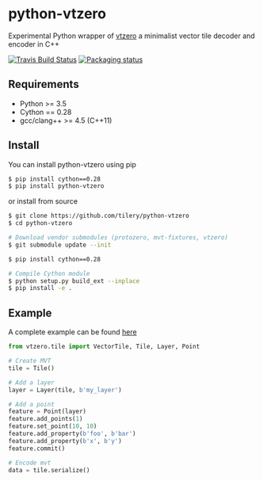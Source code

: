 # python-vtzero

Experimental Python wrapper of [vtzero](https://github.com/mapbox/vtzero) a minimalist vector tile decoder and encoder in C++

[![Travis Build Status](https://travis-ci.org/tilery/python-vtzero.svg?branch=master)](https://travis-ci.org/tilery/python-vtzero)
[![Packaging status](https://badge.fury.io/py/python-vtzero.svg)](https://badge.fury.io/py/python-vtzero)

## Requirements

- Python >= 3.5
- Cython == 0.28
- gcc/clang++ >= 4.5 (C++11)

## Install 

You can install python-vtzero using pip

```bash
$ pip install cython==0.28
$ pip install python-vtzero
```

or install from source

```bash
$ git clone https://github.com/tilery/python-vtzero
$ cd python-vtzero

# Download vendor submodules (protozero, mvt-fixtures, vtzero)
$ git submodule update --init

$ pip install cython==0.28

# Compile Cython module
$ python setup.py build_ext --inplace
$ pip install -e .
```

## Example

A complete example can be found [here](example/__init__.py)

```python
from vtzero.tile import VectorTile, Tile, Layer, Point

# Create MVT
tile = Tile()

# Add a layer
layer = Layer(tile, b'my_layer')

# Add a point
feature = Point(layer)
feature.add_points(1)
feature.set_point(10, 10)
feature.add_property(b'foo', b'bar')
feature.add_property(b'x', b'y')
feature.commit()

# Encode mvt
data = tile.serialize()
```